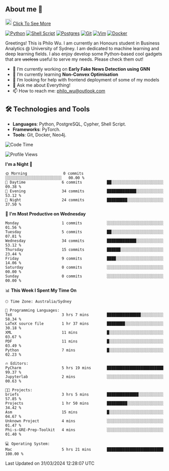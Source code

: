 ## About me 🤗

<a href="#"><img src="https://media.giphy.com/media/hvRJCLFzcasrR4ia7z/giphy.gif" width="20px" height="20px"></a> [Click To See More](https://philowu.notion.site/philowu/Philo-Hao-Wu-8bc7b2a81217493399d7db22df70fbfd)

[![Python](https://img.shields.io/badge/python-3670A0?style=for-the-badge&logo=python&logoColor=ffdd54)](#)
[![Shell Script](https://img.shields.io/badge/shell_script-%23121011.svg?style=for-the-badge&logo=gnu-bash&logoColor=white)](#)
[![Postgres](https://img.shields.io/badge/postgres-%23316192.svg?style=for-the-badge&logo=postgresql&logoColor=white)](#)
[![Git](https://img.shields.io/badge/git-%23F05033.svg?style=for-the-badge&logo=git&logoColor=white)](#)
[![Vim](https://img.shields.io/badge/VIM-%2311AB00.svg?style=for-the-badge&logo=vim&logoColor=white)](#)
[![Docker](https://img.shields.io/badge/docker-%230db7ed.svg?style=for-the-badge&logo=docker&logoColor=white)](#)

Greetings! This is Philo Wu. I am currently an Honours student in Business Analytics \@ University of Sydney. I am dedicated to machine learning and deep learning fields. I also enjoy develop some Python-based cool gadgets that are ~~useless~~ useful to serve my needs. Please check them out!

- 🔭 I’m currently working on **Early Fake News Detection using GNN**
- 🌱 I’m currently learning **Non-Convex Optimisation**
- 🤔 I’m looking for help with frontend deployment of some of my models
- 💬 Ask me about Everything!
- 📫 How to reach me: philo_wu@outlook.com

## 🛠 Technologies and Tools
- **Languages**: Python, PostgreSQL, Cypher, Shell Script.
- **Frameworks**: PyTorch.
- **Tools**: Git, Docker, Neo4j.

<!--START_SECTION:waka-->
![Code Time](http://img.shields.io/badge/Code%20Time-66%20hrs%2058%20mins-blue)

![Profile Views](http://img.shields.io/badge/Profile%20Views-1-blue)

**I'm a Night 🦉** 

```text
🌞 Morning                0 commits           ░░░░░░░░░░░░░░░░░░░░░░░░░   00.00 % 
🌆 Daytime                6 commits           ██░░░░░░░░░░░░░░░░░░░░░░░   09.38 % 
🌃 Evening                34 commits          █████████████░░░░░░░░░░░░   53.12 % 
🌙 Night                  24 commits          █████████░░░░░░░░░░░░░░░░   37.50 % 
```
📅 **I'm Most Productive on Wednesday** 

```text
Monday                   1 commits           ░░░░░░░░░░░░░░░░░░░░░░░░░   01.56 % 
Tuesday                  5 commits           ██░░░░░░░░░░░░░░░░░░░░░░░   07.81 % 
Wednesday                34 commits          █████████████░░░░░░░░░░░░   53.12 % 
Thursday                 15 commits          ██████░░░░░░░░░░░░░░░░░░░   23.44 % 
Friday                   9 commits           ████░░░░░░░░░░░░░░░░░░░░░   14.06 % 
Saturday                 0 commits           ░░░░░░░░░░░░░░░░░░░░░░░░░   00.00 % 
Sunday                   0 commits           ░░░░░░░░░░░░░░░░░░░░░░░░░   00.00 % 
```


📊 **This Week I Spent My Time On** 

```text
🕑︎ Time Zone: Australia/Sydney

💬 Programming Languages: 
TeX                      3 hrs 7 mins        ███████████████░░░░░░░░░░   58.34 % 
LaTeX source file        1 hr 37 mins        ████████░░░░░░░░░░░░░░░░░   30.18 % 
XML                      11 mins             █░░░░░░░░░░░░░░░░░░░░░░░░   03.67 % 
PDF                      11 mins             █░░░░░░░░░░░░░░░░░░░░░░░░   03.49 % 
Python                   7 mins              █░░░░░░░░░░░░░░░░░░░░░░░░   02.23 % 

🔥 Editors: 
PyCharm                  5 hrs 19 mins       █████████████████████████   99.37 % 
Jupyterlab               2 mins              ░░░░░░░░░░░░░░░░░░░░░░░░░   00.63 % 

🐱‍💻 Projects: 
briefs                   3 hrs 5 mins        ██████████████░░░░░░░░░░░   57.85 % 
Projects                 1 hr 50 mins        █████████░░░░░░░░░░░░░░░░   34.42 % 
Asm                      15 mins             █░░░░░░░░░░░░░░░░░░░░░░░░   04.67 % 
Unknown Project          4 mins              ░░░░░░░░░░░░░░░░░░░░░░░░░   01.47 % 
Phi-s-GRE-Prep-Toolkit   4 mins              ░░░░░░░░░░░░░░░░░░░░░░░░░   01.40 % 

💻 Operating System: 
Mac                      5 hrs 21 mins       █████████████████████████   100.00 % 
```


 Last Updated on 31/03/2024 12:28:07 UTC
<!--END_SECTION:waka-->
